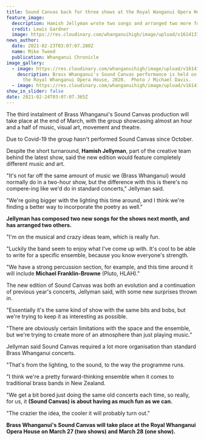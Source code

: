 ```yaml
---
title: Sound Canvas back for three shows at the Royal Wanganui Opera House
feature_image:
  description: Hamish Jellyman wrote two songs and arranged two more for Sound Canvas 2021.
  credit: Lewis Gardner
  image: https://res.cloudinary.com/whanganuihigh/image/upload/v1614137359/News/Hamish_Jellyman._chron_23.2.21_photo_lewis_gardner.jpg
news_author:
  date: 2021-02-23T03:07:07.280Z
  name: Mike Tweed
  publication: Whanganui Chronicle
image_gallery:
  - image: https://res.cloudinary.com/whanganuihigh/image/upload/v1614137389/News/Brass_Whanganui_s_Sound_Canvas_chron_23.2.21.jpg
    description: Brass Whanganui's Sound Canvas performance is held on the stage of
      the Royal Whanganui Opera House, 2020.  Photo / Michael Davis.
  - image: https://res.cloudinary.com/whanganuihigh/image/upload/v1614137491/News/Sound-Canvas-2021-Event-Promo-Image-20a.jpg
show_in_slider: false
date: 2021-02-24T03:07:07.365Z
---
```

The third instalment of Brass Whanganui's Sound Canvas production will take place at the end of March, with the group showcasing almost an hour and a half of music, visual art, movement and theatre.

Due to Covid-19 the group hasn't performed Sound Canvas since October.

Despite the short turnaround, **Hamish Jellyman**, part of the creative team behind the latest show, said the new edition would feature completely different music and art.

"It's not far off the same amount of music we (Brass Whanganui) would normally do in a two-hour show, but the difference with this is there's no compere-ing like we'd do in standard concerts," Jellyman said.

"We're going bigger with the lighting this time around, and I think we're finding a better way to incorporate the poetry as well."

**Jellyman has composed two new songs for the shows next month, and has arranged two others.**

"I'm on the musical and crazy ideas team, which is really fun.

"Luckily the band seem to enjoy what I've come up with. It's cool to be able to write for a specific ensemble, because you know everyone's strength.

"We have a strong percussion section, for example, and this time around it will include **Michael Franklin-Browne** (Pluto, HLAH)."

The new edition of Sound Canvas was both an evolution and a continuation of previous year's concerts, Jellyman said, with some new surprises thrown in.

"Essentially it's the same kind of show with the same bits and bobs, but we're trying to keep it as interesting as possible.

"There are obviously certain limitations with the space and the ensemble, but we're trying to create more of an atmosphere than just playing music."

Jellyman said Sound Canvas required a lot more organisation than standard Brass Whanganui concerts.

"That's from the lighting, to the sound, to the way the programme runs.

"I think we're a pretty forward-thinking ensemble when it comes to traditional brass bands in New Zealand.

"We get a bit bored just doing the same old concerts each time, so really, for us, it **(Sound Canvas) is about having as much fun as we can.**

"The crazier the idea, the cooler it will probably turn out."

**Brass Whanganui's Sound Canvas will take place at the Royal Whanganui Opera House on March 27 (two shows) and March 28 (one show).**
